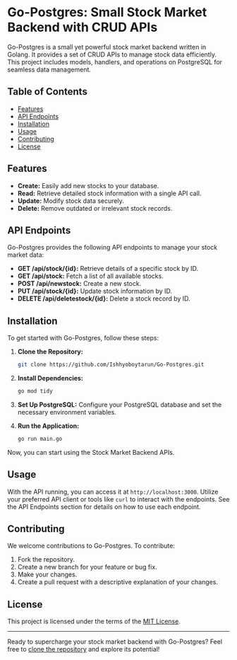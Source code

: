 # Go-Postgres: Small Stock Market Backend with CRUD APIs

Go-Postgres is a small yet powerful stock market backend written in Golang. It provides a set of CRUD APIs to manage stock data efficiently. This project includes models, handlers, and operations on PostgreSQL for seamless data management.

## Table of Contents

- [Features](#features)
- [API Endpoints](#api-endpoints)
- [Installation](#installation)
- [Usage](#usage)
- [Contributing](#contributing)
- [License](#license)

## Features

- **Create:** Easily add new stocks to your database.
- **Read:** Retrieve detailed stock information with a single API call.
- **Update:** Modify stock data securely.
- **Delete:** Remove outdated or irrelevant stock records.

## API Endpoints

Go-Postgres provides the following API endpoints to manage your stock market data:

- **GET /api/stock/{id}:** Retrieve details of a specific stock by ID.
- **GET /api/stock:** Fetch a list of all available stocks.
- **POST /api/newstock:** Create a new stock.
- **PUT /api/stock/{id}:** Update stock information by ID.
- **DELETE /api/deletestock/{id}:** Delete a stock record by ID.

## Installation

To get started with Go-Postgres, follow these steps:

1. **Clone the Repository:**
   ```bash
   git clone https://github.com/Ishhyoboytarun/Go-Postgres.git
   ```

2. **Install Dependencies:**
   ```bash
   go mod tidy
   ```

3. **Set Up PostgreSQL:**
   Configure your PostgreSQL database and set the necessary environment variables.

4. **Run the Application:**
   ```bash
   go run main.go
   ```

Now, you can start using the Stock Market Backend APIs.

## Usage

With the API running, you can access it at `http://localhost:3000`. Utilize your preferred API client or tools like `curl` to interact with the endpoints. See the API Endpoints section for details on how to use each endpoint.

## Contributing

We welcome contributions to Go-Postgres. To contribute:

1. Fork the repository.
2. Create a new branch for your feature or bug fix.
3. Make your changes.
4. Create a pull request with a descriptive explanation of your changes.

## License

This project is licensed under the terms of the [MIT License](https://github.com/Ishhyoboytarun/Go-Postgres/blob/main/LICENSE).

---

Ready to supercharge your stock market backend with Go-Postgres? Feel free to [clone the repository](https://github.com/Ishhyoboytarun/Go-Postgres.git) and explore its potential!
